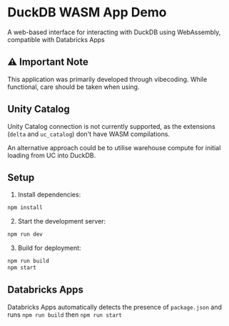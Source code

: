 # DuckDB WASM App Demo

A web-based interface for interacting with DuckDB using WebAssembly, compatible with Databricks Apps

## ⚠️ Important Note
This application was primarily developed through vibecoding. While functional, care should be taken when using.

## Unity Catalog

Unity Catalog connection is not currently supported, as the extensions (`delta` and `uc_catalog`) don't have WASM compilations.

An alternative approach could be to utilise warehouse compute for initial loading from UC into DuckDB.

## Setup

1. Install dependencies:
```bash
npm install
```

2. Start the development server:
```bash
npm run dev
```

3. Build for deployment:
```bash
npm run build
npm start
```

## Databricks Apps

Databricks Apps automatically detects the presence of `package.json` and runs `npm run build` then `npm run start`
